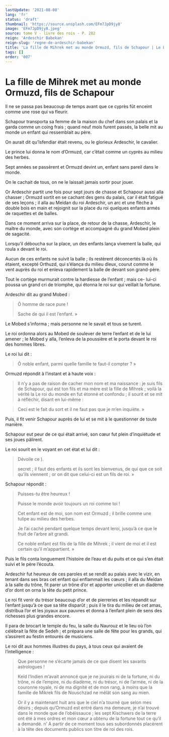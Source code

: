 ```yaml
---
lastUpdate: '2021-08-08'
lang: 'fr'
status: 'draft'
thumbnail: 'https://source.unsplash.com/EFm7JpD9jy8'
image: 'EFm7JpD9jy8.jpeg'
source: tome V - livre des rois - P. 282
reign: 'Ardeschir Babekan'
reign-slug: 'regne-de-ardeschir-babekan'
title: 'La fille de Mihrek met au monde Ormuzd, fils de Schapour | Le Livre des Rois | Shâhnâmeh'
tags: []
order: '007'
---
```


<!-- LTeX: language=fr -->

# La fille de Mihrek met au monde Ormuzd, fils de Schapour

Il ne se passa pas beaucoup de temps avant que ce cyprès fût enceint comme une rose qui va fleurir.

Schapour transporta sa femme de la maison du chef dans son palais et la garda comme un coing frais ; quand neuf mois furent passés, la belle mit au monde un enfant qui ressemblait au père.

On aurait dit qu’Isfendiar était revenu, ou le glorieux Ardeschir, le cavalier.

Le prince lui donna le nom d’Ormuzd, car c’était comme un cyprès au milieu des herbes.

Sept années se passèrent et Ormuzd devint un, enfant sans pareil dans le monde.

On le cachait de tous, on ne le laissait jamais sortir pour jouer.

Or Ardeschir partit une fois pour sept jours de chasse et Schapour aussi alla chasser ; Ormuzd sortit en se cachant des gens du palais, car il était fatigué de ses leçons ; il alla au Meïdan du roi Ardeschir, un arc et une flèche à double bois en main et rejoignit sur la place du roi quelques enfants armés de raquettes et de balles.

Dans ce moment arriva sur la place, de retour de la chasse, Ardeschir, le maître du monde, avec son cortège et accompagné du grand Mobed plein de sagacité.

Lorsqu’il déboucha sur la place, un des enfants lança vivement la balle, qui roula x devant le roi.

Aucun de ces enfants ne suivit la balle ; ils restèrent déconcertés là où ils étaient, excepté Orthuzd, qui s’élança du milieu dleux, courut comme le vent auprès du roi et enleva rapidement la balle de devant son grand-père.

Tout le cortège murmurait contre la hardiesse de l’enfant ; mais ce-
lui-ci poussa un grand cri de triomphe, qui étonna le roi sur qui veillait la fortune.

Ardeschir dit au grand Mobed :

> Ô homme de race pure !
>
> Sache de qui il est l’enfant. »

Le Mobed s’informa ; mais personne ne le savait et tous se turent.

Le roi ordonna alors au Mobed de soulever de terre l’enfant et de le lui amener ; le Mobed y alla, l’enleva de la poussière et le porta devant le roi des hommes libres.

Le roi lui dit :

> Ô noble enfant, parmi quelle famille te faut-il compter ? »

Ormuzd répondit à l’instant et à haute voix :

> Il n’y a pas de raison de cacher mon nom et ma naissance : je suis fils de Schapour, qui est ton fils et ma mère est la fille de Mihrek ; voilà la vérité la Le roi du monde en fut étonné et confondu ; il sourit et se mit à réfléchir, disant en lui-même :

> Ceci est le fait du sort et il ne faut pas que je m’en inquiète. »

Puis, il fit venir Schapour auprès de lui et se mit à le questionner de toute manière.

Schapour eut peur de ce qui était arrivé, son cœur fut plein d’inquiétude et ses joues pâlirent.

Le roi sourit en le voyant en cet état et lui dit :

> Dévoile ce ).
>
> secret ; il faut des enfants et ils sont les bienvenus, de qui que ce soit qu’ils viennent ; or on dit que celui-ci est un fils de roi. »

Schapour répondit :

> Puisses-tu être heureux !
>
> Puisse le monde avoir toujours un roi comme toi !
>
> Cet enfant est de moi, son nom est Ormuzd ; il brille comme une tulipe au milieu des herbes.
>
> Je l’ai caché pendant quelque temps devant leroi, jusqu’à ce que le fruit de l’arbre ait grandi.
>
> Ce noble enfant est fils de la fille de Mihrek ; il vient de moi et il est certain qu’il m’appartient. »

Puis le fils conta longuement l’histoire de l’eau et du puits et ce qui s’en était suivi et le père l’écouta.

Ardeschir fut heureux de ces paroles et se rendit au palais avec le vizir, en tenant dans ses bras cet enfant qui enflammait les cœurs ; il alla du Meîdan à la salle du trône, fit parer un trône d’or et apporter unicollier et un diadème d’or dont on orna la tête du petit prince.

Le roi fit venir du trésor beaucoup d’or et de pierreries et les répandit sur l’enfant jusqu’à ce que sa tête disparût ; puis il le tira du milieu de cet amas, distribua l’or et les joyaux aux pauvres et donna à l’enfant plein de sens des richesses plus grandes encore.

Il para de brocart le temple du feu, la salle du Naurouz et le lieu où l’on célébrait la fête de Sedeh ; et prépara une salle de fête pour les grands, qui s’assirent au festin entourés de musiciens.

Le roi dit aux hommes illustres du pays, à tous ceux qui avaient de l’intelligence :

> Que personne ne s’écarte jamais de ce que disent les savants astrologues !
>
> Keïd l’Indien m’avait annoncé que je ne jouirais ni de la fortune, ni du trône, ni de l’empire, ni du diadème, ni du trésor, ni de l’armée, ni de la couronne royale, ni de ma dignité et de mon rang, à moins que la famille de Mikrek fils de Nouschzad ne mêlât son sang au mien.
>
> Or il y a maintenant huit ans que le ciel n’a tourné que selon mes désirs ; depuis qu’Ormuzd est entré dans ma demeure, je n’ai trouvé dans le monde que de l’obéissauce ; les sept Kischwers de la terre ont été à mes ordres et mon cœur a obtenu de la fortune tout ce qu’il a demandé. n’ A partir de ce moment tous ses subordonnés placèrent à la tête des documents publics son titre de roi des rois.
